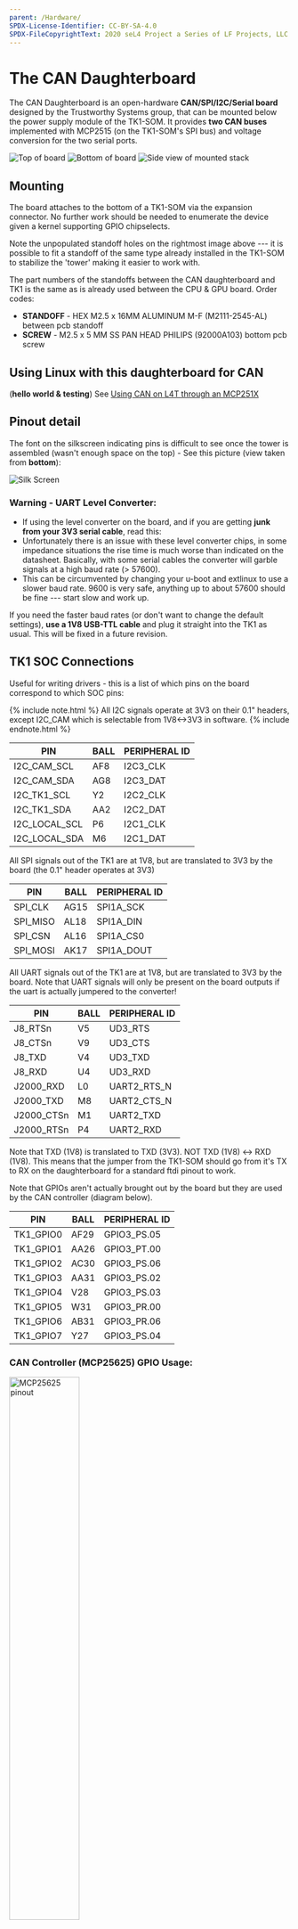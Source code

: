 ```yaml
---
parent: /Hardware/
SPDX-License-Identifier: CC-BY-SA-4.0
SPDX-FileCopyrightText: 2020 seL4 Project a Series of LF Projects, LLC.
---
```


# The CAN Daughterboard

The CAN Daughterboard is an open-hardware
**CAN/SPI/I2C/Serial board** designed by the Trustworthy Systems group,
that can be mounted below the power supply module of
the TK1-SOM. It provides **two CAN buses** implemented with MCP2515
(on the TK1-SOM's SPI bus) and voltage conversion for the two serial
ports.

<img alt="Top of board" src="top.jpg" class="w-1/5">
<img alt="Bottom of board" src="bottom.jpg" class="w-1/5">
<img alt="Side view of mounted stack" src="side.jpg" class="w-1/5">

## Mounting
 The board attaches to the bottom of a TK1-SOM via the
expansion connector. No further work should be needed to enumerate the
device given a kernel supporting GPIO chipselects.

Note the unpopulated standoff holes on the rightmost image above --- it
is possible to fit a standoff of the same type already installed in the
TK1-SOM to stabilize the 'tower' making it easier to work with.

The part numbers of the standoffs between the CAN daughterboard and TK1
is the same as is already used between the CPU & GPU board. Order codes:

+ **STANDOFF** - HEX M2.5 x 16MM ALUMINUM M-F (M2111-2545-AL)
      between pcb standoff
+ **SCREW** - M2.5 x 5 MM SS PAN HEAD PHILIPS (92000A103) bottom
      pcb screw

## Using Linux with this daughterboard for CAN
(**hello world & testing**) See [Using CAN on L4T through an MCP251X](../L4TCan)

## Pinout detail
 The font on the silkscreen indicating pins is
difficult to see once the tower is assembled (wasn't enough space on the
top) - See this picture (view taken from **bottom**):

![Silk Screen](silk.png)

### Warning - UART Level Converter:


-   If using the level converter on the board, and if you are
    getting **junk from your 3V3 serial cable**, read this:
-   Unfortunately there is an issue with these level converter
    chips, in some impedance situations the rise time is much worse
    than indicated on the datasheet. Basically, with some serial
    cables the converter will garble signals at a high baud rate
    (> 57600).
-   This can be circumvented by changing your u-boot and extlinux to
    use a slower baud rate. 9600 is very safe, anything up to about
    57600 should be fine --- start slow and work up.

If you need the faster baud rates (or don't want to change the default
settings), **use a 1V8 USB-TTL cable** and plug it straight into the
TK1 as usual. This will be fixed in a future revision.

## TK1 SOC Connections

Useful for writing drivers - this is a list of
which pins on the board correspond to which SOC pins:

{% include note.html %}
All I2C signals operate at 3V3 on their 0.1" headers, except
I2C_CAM which is selectable from 1V8<->3V3 in software.
{% include endnote.html %}

|  PIN         |  BALL   |  PERIPHERAL ID   |
|--------------|---------|------------------|
|I2C_CAM_SCL   |AF8      |I2C3_CLK          |
|I2C_CAM_SDA   |AG8      |I2C3_DAT          |
|I2C_TK1_SCL   |Y2       |I2C2_CLK          |
|I2C_TK1_SDA   |AA2      |I2C2_DAT          |
|I2C_LOCAL_SCL |P6       |I2C1_CLK          |
|I2C_LOCAL_SDA |M6       |I2C1_DAT          |

All SPI signals out of the TK1 are at 1V8, but are translated to 3V3 by
the board (the 0.1" header operates at 3V3)

|  PIN    |  BALL   |  PERIPHERAL ID   |
|---------|---------|------------------|
|SPI_CLK  |AG15     |SPI1A_SCK         |
|SPI_MISO |AL18     |SPI1A_DIN         |
|SPI_CSN  |AL16     |SPI1A_CS0         |
|SPI_MOSI |AK17     |SPI1A_DOUT        |

All UART signals out of the TK1 are at 1V8, but are translated to 3V3 by
the board. Note that UART signals will only be present on the board
outputs if the uart is actually jumpered to the converter!

|  PIN      |  BALL   |  PERIPHERAL ID   |
|-----------|---------|------------------|
|J8_RTSn    |V5       |UD3_RTS           |
|J8_CTSn    |V9       |UD3_CTS           |
|J8_TXD     |V4       |UD3_TXD           |
|J8_RXD     |U4       |UD3_RXD           |
|J2000_RXD  |L0       |UART2_RTS_N       |
|J2000_TXD  |M8       |UART2_CTS_N       |
|J2000_CTSn |M1       |UART2_TXD         |
|J2000_RTSn |P4       |UART2_RXD         |

Note that TXD (1V8) is translated to TXD (3V3). NOT TXD (1V8) <->
RXD (1V8). This means that the jumper from the TK1-SOM should go from
it's TX to RX on the daughterboard for a standard ftdi pinout to work.

Note that GPIOs aren't actually brought out by the board but they are
used by the CAN controller (diagram below).

|  PIN     |  BALL  |  PERIPHERAL ID   |
|----------|--------|------------------|
|TK1_GPIO0 |AF29    |GPIO3_PS.05       |
|TK1_GPIO1 |AA26    |GPIO3_PT.00       |
|TK1_GPIO2 |AC30    |GPIO3_PS.06       |
|TK1_GPIO3 |AA31    |GPIO3_PS.02       |
|TK1_GPIO4 |V28     |GPIO3_PS.03       |
|TK1_GPIO5 |W31     |GPIO3_PR.00       |
|TK1_GPIO6 |AB31    |GPIO3_PR.06       |
|TK1_GPIO7 |Y27     |GPIO3_PS.04       |



### CAN Controller (MCP25625) GPIO Usage:
<img style="width: 50%" src="Can_board_pins.png" alt="MCP25625 pinout">

## Construction Information

|Schematic                  |[canboard_v3.pdf](canboard_v3.pdf)                                   |
|PCB Sources Repository     |https://bitbucket.csiro.au/projects/OH/repos/tk1som-can-daughterboard|
|Gerber Files (in repo also)|[Tegra_CANboard_tofab_v1.zip](Tegra_CANboard_tofab_v1.zip)           |
|BOM (in repo also)         |[CanBoardBOMDraft1.xlsx](CanBoardBOMDraft1.xlsx)                     |

## Construction notes
 Components **R6, R14, R19, R23 should NOT be
mounted**. R6 and R19 are pull-up resistors that were found to cause
signal integrity issues, the other 2 resistors when mounted will supply
5v to the CAN lines and are optional.
